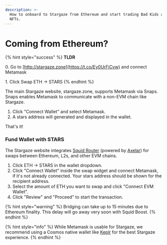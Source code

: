 ```yaml
---
description: >-
  How to onboard to Stargaze from Ethereum and start trading Bad Kids and other
  NFTs.
---
```


# Coming from Ethereum?

{% hint style="success" %}
**TLDR**

0\. Go to [http://stargaze.zone](https://t.co/Ey0UrFjCvw) and connect Metamask&#x20;

1\. Click Swap ETH -> STARS&#x20;
{% endhint %}

The main Stargaze website, stargaze.zone, supports Metamask via Snaps. Snaps enables Metamask to communicate with a non-EVM chain like Stargaze.

1. Click "Connect Wallet" and select Metamask.
2. A stars address will generated and displayed in the wallet.

That's it!

### Fund Wallet with STARS

The Stargaze website integrates [Squid Router](https://www.squidrouter.com/) (powered by [Axelar](https://axelar.network/)) for swaps between Ethereum, L2s, and other EVM chains.

1. Click ETH -> STARS in the wallet dropdown.
2. Click "Connect Wallet" inside the swap widget and connect Metamask, if it's not already connected. Your stars address should be shown for the recipient address.
3. Select the amount of ETH you want to swap and click "Connect EVM Wallet".
4. Click "Review" and "Proceed" to start the transaction.

{% hint style="warning" %}
Bridging can take up to 15 minutes due to Ethereum finality. This delay will go away very soon with Squid Boost.
{% endhint %}

{% hint style="info" %}
While Metamask is usable for Stargaze, we recommend using a Cosmos native wallet like [Keplr](https://www.keplr.app/) for the best Stargaze experience.
{% endhint %}

